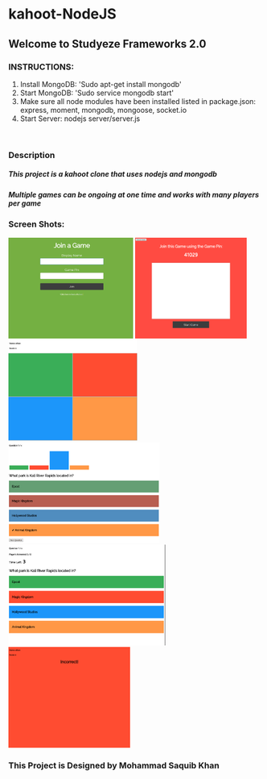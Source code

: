 # kahoot-NodeJS
<h2>Welcome to Studyeze Frameworks 2.0</h2>
<h3>INSTRUCTIONS:</h3>
<ol>
  <li>Install MongoDB: 'Sudo apt-get install mongodb'</li>
  <li>Start MongoDB: 'Sudo service mongodb start'</li>
  <li>Make sure all node modules have been installed listed in package.json: express, moment, mongodb, mongoose, socket.io</li>
  <li>Start Server: nodejs server/server.js</li>
</ol>
<br>
<h3>Description</h3>
<h5>This project is a kahoot clone that uses nodejs and mongodb</h5>
<h5>Multiple games can be ongoing at one time and works with many players per game</h5>
<h3>Screen Shots:</h3>
<img src="kahoot-clone-nodejs-master/Screenshots/join.png" height="200" width="auto" alt="Player Join"/>
<img src="kahoot-clone-nodejs-master/Screenshots/hostJoin.png" height="200" width="auto" alt="Host Lobby"/>
<img src="kahoot-clone-nodejs-master/Screenshots/player.png" height="200" width="auto" alt="Player"/>
<img src="kahoot-clone-nodejs-master/Screenshots/questionResults.png" height="200" width="auto" alt="Question Results"/>
<img src="kahoot-clone-nodejs-master/Screenshots/hostQuestion.png" height="200" width="auto" alt="Host Question"/>
<img src="kahoot-clone-nodejs-master/Screenshots/incorrect.png" height="200" width="auto" alt="Player Results"/>

<h3>This Project is Designed by Mohammad Saquib Khan</h3>
